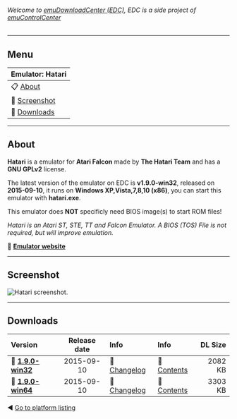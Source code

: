 ###### Welcome to [emuDownloadCenter (EDC)](https://github.com/PhoenixInteractiveNL/emuDownloadCenter/wiki/), EDC is a side project of [emuControlCenter](https://github.com/PhoenixInteractiveNL/emuControlCenter/wiki/)
***
## Menu
| **Emulator: Hatari** |
|:---------|
| :clipboard: [About](#about) |
| :sunrise: [Screenshot](#screenshot) |
| :floppy_disk: [Downloads](#downloads) |
***
## About
**Hatari** is a emulator for **Atari Falcon** made by **The Hatari Team** and has a **GNU GPLv2** license.

The latest version of the emulator on EDC is **v1.9.0-win32**, released on **2015-09-10**, it runs on **Windows XP,Vista,7,8,10 (x86)**, you can start this emulator with **hatari.exe**.

This emulator does **NOT** specificly need BIOS image(s) to start ROM files!

_Hatari is an Atari ST, STE, TT and Falcon Emulator. A BIOS (TOS) File is not required, but will improve emulation._

:link: [**Emulator website**](http://hatari.tuxfamily.org/)
***
## Screenshot
![](https://raw.githubusercontent.com/PhoenixInteractiveNL/emuDownloadCenter/master/hooks/hatari/screen.jpg "Hatari screenshot.")
***
## Downloads
| Version  | Release date  | Info       | Info       | DL Size    |
|:---------|:-------------:|:-----------|:-----------|-----------:|
| :floppy_disk: [**1.9.0-win32**](https://github.com/PhoenixInteractiveNL/edc-repo0003/raw/master/hatari/1.9.0-win32.7z) | 2015-09-10 | :page_facing_up: [Changelog](https://github.com/PhoenixInteractiveNL/edc-repo0003/blob/master/hatari/1.9.0-win32_changelog.txt) | :mag_right: [Contents](https://github.com/PhoenixInteractiveNL/edc-repo0003/blob/master/hatari/1.9.0-win32_contents.txt) | 2082 KB |
| :floppy_disk: [**1.9.0-win64**](https://github.com/PhoenixInteractiveNL/edc-repo0003/raw/master/hatari/1.9.0-win64.7z) | 2015-09-10 | :page_facing_up: [Changelog](https://github.com/PhoenixInteractiveNL/edc-repo0003/blob/master/hatari/1.9.0-win64_changelog.txt) | :mag_right: [Contents](https://github.com/PhoenixInteractiveNL/edc-repo0003/blob/master/hatari/1.9.0-win64_contents.txt) | 3303 KB |

:arrow_backward: [Go to platform listing](https://github.com/PhoenixInteractiveNL/emuDownloadCenter/wiki/EDC-Platform-List)
